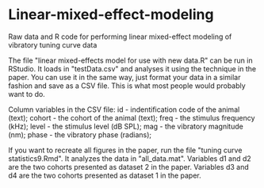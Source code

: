 # Linear-mixed-effect-modeling
Raw data and R code for performing linear mixed-effect modeling of vibratory tuning curve data

The file "linear mixed-effects model for use with new data.R" can be run in RStudio. It loads in "testData.csv" and analyses it using the technique in the paper. You can use it in the same way, just format your data in a similar fashion and save as a CSV file. This is what most people would probably want to do.

Column variables in the CSV file:
id - indentification code of the animal (text); 
cohort - the cohort of the animal (text); 
freq - the stimulus frequency (kHz); 
level - the stimulus level (dB SPL); 
mag - the vibratory magnitude (nm); 
phase - the vibratory phase (radians); 


If you want to recreate all figures in the paper, run the file "tuning curve statistics9.Rmd". It analyzes the data in "all_data.mat". Variables d1 and d2 are the two cohorts presented as dataset 2 in the paper. Variables d3 and d4 are the two cohorts presented as dataset 1 in the paper. 



